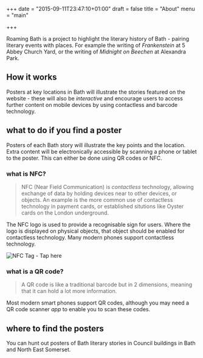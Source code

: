 +++
date = "2015-09-11T23:47:10+01:00"
draft = false
title = "About"
menu = "main"

+++

Roaming Bath is a project to highlight the literary history of Bath - pairing literary events with places.  For example the writing of *Frankenstein* at 5 Abbey Church Yard, or the writing of *Midnight on Beechen* at Alexandra Park. 

## How it works
Posters at key locations in Bath will illustrate the stories featured on the website - these will also be *interactive* and encourage users to access further content on mobile devices by using contactless and barcode technology.

## what to do if you find a poster
Posters of each Bath story will illustrate the key points and the location.  Extra content will be electronically accessible by scanning a phone or tablet to the poster.  This can either be done using QR codes or NFC.

### what is NFC?
> NFC (Near Field Communication) is *contactless* technology, allowing exchange of data by holding devices near to other devices, or objects.  An example is the more common use of contactless technology in payment cards, or established situtions like Oyster cards on the London underground.

The NFC logo is used to provide a recognisable sign for users.  Where the logo is displayed on physical objects, that object should be enabled for contactless technology.  Many modern phones support contactless technology.

![NFC Tag - Tap here](/images/nfc-tap-here.png)

### what is a QR code?

> A QR code is like a traditional barcode but in 2 dimensions, meaning that it can hold a lot more information.  

Most modern smart phones support QR codes, although you may need a QR code scanner *app* to enable you to scan these codes.

## where to find the posters
You can hunt out posters of Bath literary stories in Council buildings in Bath and North East Somerset.